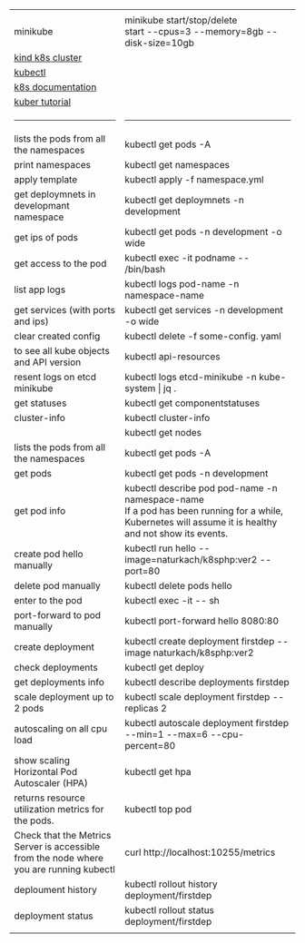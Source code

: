 
<table>
  <tr>    <td></td> <td></td>  </tr>
<tr>    <td>minikube</td> <td> minikube start/stop/delete <br> start --cpus=3 --memory=8gb --disk-size=10gb</td>  </tr>
<tr>    <td><a href='https://kind.sigs.k8s.io/docs/user/quick-start/#installation'>kind k8s cluster</a></td> <td></td>  </tr>
<tr>    <td><a href='https://kubernetes.io/docs/tasks/tools/install-kubectl-linux/'>kubectl</a></td> <td></td>  </tr>
<tr>    <td><a href='https://kubernetes.io/docs/home/'> k8s documentation</a></td> <td></td>  </tr>
<tr>    <td><a href='https://kubernetes.io/docs/tutorials/kubernetes-basics/'> kuber tutorial</a></td> <td></td>  </tr>
  <tr>    <td><hr></td> <td><hr></td>  </tr> 
<tr>    <td>lists the pods from all the namespaces</td><td>kubectl get pods -A</td>  </tr>
<tr>    <td>print namespaces</td><td>kubectl get namespaces</td>  </tr>
<tr>    <td>apply template</td><td>kubectl apply -f namespace.yml</td>  </tr>
<tr>    <td>get deploymnets in developmant namespace</td><td> kubectl get deploymnets -n development</td>  </tr>

<tr>    <td>get ips of pods</td> <td> kubectl get pods -n development -o wide</td>  </tr>
<tr>    <td>get access to the pod</td> <td> kubectl exec -it podname -- /bin/bash </td>  </tr>
<tr>    <td>list app logs </td> <td> kubectl logs pod-name -n namespace-name</td>  </tr>
<tr>    <td>get services (with ports and ips) </td> <td>  kubectl get services -n development -o wide</td>  </tr>
<tr>    <td>clear created config </td> <td> kubectl delete -f some-config.                     yaml</td>  </tr>
<tr>    <td>to see all kube objects and API version</td> <td>kubectl api-resources</td>  </tr>
<tr>    <td>resent logs on etcd minikube</td> <td>kubectl logs etcd-minikube -n kube-system | jq .</td>  </tr>
<tr>    <td>get statuses</td> <td>kubectl get componentstatuses</td>  </tr>
<tr>    <td>cluster-info</td> <td>kubectl cluster-info</td>  </tr>
<tr>    <td></td> <td>kubectl get nodes</td>  </tr>
<tr>    <td>lists the pods from all the namespaces</td><td>kubectl get pods -A</td>  </tr>
<tr>    <td>get pods</td><td> kubectl get pods -n development</td>  </tr>
<tr>    <td>get pod info </td> <td> kubectl describe pod pod-name -n namespace-name <br> If a pod has been running for a while, Kubernetes will assume it is healthy and not show its events.</td>  </tr>
<tr>    <td>create pod hello manually</td> <td>kubectl run hello --image=naturkach/k8sphp:ver2 --port=80</td>  </tr>
<tr>    <td>delete pod manually</td> <td>kubectl delete pods hello</td>  </tr>
<tr>    <td>enter to the pod</td> <td>kubectl exec -it <podname> -- sh</td>  </tr>
<tr>    <td>port-forward to pod manually</td> <td>kubectl port-forward hello 8080:80</td>  </tr>
<tr>    <td>create deployment</td> <td>kubectl create deployment firstdep --image naturkach/k8sphp:ver2</td>  </tr
  <tr>    <td>check deployments</td> <td>kubectl get deploy</td>  </tr
  <tr>    <td>get deployments info</td> <td>kubectl describe deployments firstdep</td>  </tr
  <tr>    <td>scale deployment up to 2 pods</td> <td>kubectl scale deployment firstdep --replicas 2</td>  </tr>
  <tr>    <td>autoscaling on all cpu load</td> <td>kubectl autoscale deployment firstdep --min=1 --max=6 --cpu-percent=80</td>  </tr>
  <tr>    <td>show scaling Horizontal Pod Autoscaler (HPA) </td> <td>kubectl get hpa</td>  </tr>
  <tr>    <td>returns resource utilization metrics for the pods.</td> <td>kubectl top pod </td>  </tr>
  <tr>    <td>Check that the Metrics Server is accessible from the node where you are running kubectl</td> <td>curl http://localhost:10255/metrics </td>  </tr>
  <tr>    <td>deploument history</td> <td>kubectl rollout history deployment/firstdep</td>  </tr>
  <tr>    <td>deployment status</td> <td>kubectl rollout status deployment/firstdep</td>  </tr>
  <tr>    <td></td> <td></td>  </tr>
</table>

